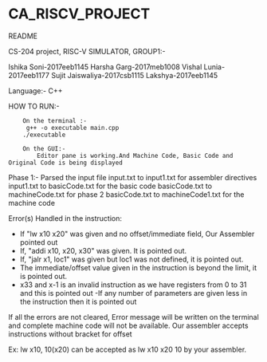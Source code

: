 # CA_RISCV_PROJECT
README

CS-204 project, RISC-V SIMULATOR, GROUP1:-

Ishika Soni-2017eeb1145
Harsha Garg-2017meb1008
Vishal Lunia-2017eeb1177
Sujit Jaiswaliya-2017csb1115
Lakshya-2017eeb1145

Language:- C++


HOW TO RUN:-
        
        On the terminal :-
         g++ -o executable main.cpp
        ./executable
        
        On the GUI:-
            Editor pane is working.And Machine Code, Basic Code and Original Code is being displayed

Phase 1:-
Parsed the input file
                input.txt to input1.txt for assembler directives
                input1.txt to basicCode.txt for the basic code 
                basicCode.txt to machineCode.txt for phase 2
                basicCode.txt to machineCode1.txt for the machine code
                
Error(s) Handled in the instruction:
- If "lw x10 x20" was given and no offset/immediate field, Our Assembler pointed out
- If, "addi x10, x20, x30" was given. It is pointed out.
- If, "jalr x1, loc1" was given but loc1 was not defined, it is pointed out.
- The immediate/offset value given in the instruction is beyond the limit, it is pointed out.
- x33 and x-1 is an invalid instruction as we have registers from 0 to 31 and this is pointed out
-If any number of parameters are given less in the instruction then it is pointed out

If all the errors are not cleared, Error message will be written on the terminal and complete machine code will not be available.
Our assembler accepts instructions without bracket for offset 

Ex: lw x10, 10(x20) can be accepted as lw x10 x20 10 by your assembler.
                

